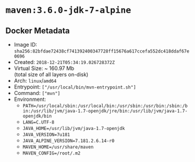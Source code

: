 # `maven:3.6.0-jdk-7-alpine`

## Docker Metadata

- Image ID: `sha256:82bfdae72438cf741392400347728ff15676a617ccefa552dc418ddaf67e0696`
- Created: `2018-12-21T05:34:19.026728372Z`
- Virtual Size: ~ 160.97 Mb  
  (total size of all layers on-disk)
- Arch: `linux`/`amd64`
- Entrypoint: `["/usr/local/bin/mvn-entrypoint.sh"]`
- Command: `["mvn"]`
- Environment:
  - `PATH=/usr/local/sbin:/usr/local/bin:/usr/sbin:/usr/bin:/sbin:/bin:/usr/lib/jvm/java-1.7-openjdk/jre/bin:/usr/lib/jvm/java-1.7-openjdk/bin`
  - `LANG=C.UTF-8`
  - `JAVA_HOME=/usr/lib/jvm/java-1.7-openjdk`
  - `JAVA_VERSION=7u181`
  - `JAVA_ALPINE_VERSION=7.181.2.6.14-r0`
  - `MAVEN_HOME=/usr/share/maven`
  - `MAVEN_CONFIG=/root/.m2`
